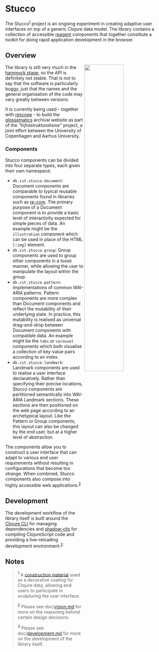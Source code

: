 Stucco
======
The Stucco<sup>[1](#notes-name)</sup> project is an ongoing experiment in creating adaptive user interfaces on top of a generic Clojure data model. The library contains a collection of accessible [reagent](https://github.com/reagent-project/reagent) components that together constitute a toolkit for doing rapid application development in the browser.

Overview
--------
<a href="https://youtu.be/ibiK8sgwvqc" title="See video demo"><img align="right" width="50%" src="doc/carousel-and-tabs.png"></a>

The library is still very much in the [hammock stage](https://www.youtube.com/watch?v=f84n5oFoZBc), so the API is definitely not stable. That is not to say that the software is particularly buggy, just that the names and the general organisation of the code may vary greatly between versions.

It is currently being used - together with [rescope](https://github.com/kuhumcst/rescope) - to build the [glossematics](https://github.com/kuhumcst/glossematics) archival website as part of the _"Infrastrukturalisme"_ project, a joint effort between the University of Copenhagen and Aarhus University.

### Components
Stucco components can be divided into four separate types, each given their own namespace:

* `dk.cst.stucco.document`: Document components are comparable to typical reusable components found in libraries such as [re-com](https://github.com/day8/re-com). The primary purpose of a Document component is to provide a basic level of interactivity expected for simple pieces of data. An example might be the `illustration` component which can be used in place of the HTML `[:img]` element.
* `dk.cst.stucco.group`: Group components are used to group other components in a loose manner, while allowing the user to manipulate the layout within the group.
* `dk.cst.stucco.pattern`: Implementations of common WAI-ARIA patterns. Pattern components are more complex than Document components and reflect the mutability of their underlying state. In practice, this mutability is realised as universal drag-and-drop between Document components with compatible data. An example might be the `tabs` or `carousel` components which both visualise a collection of key-value pairs according to an index.
* `dk.cst.stucco.landmark`: Landmark components are used to realise a user interface declaratively. Rather than specifying their precise locations, Stucco components are partitioned semantically into WAI-ARIA Landmark sections. These sections are then positioned on the web page according to an archetypical layout. Like the Pattern or Group components, this layout can also be changed by the end user, but at a higher level of abstraction.

The components allow you to construct a user interface that can adapt to various end user requirements without resulting in configurations that become too strange. When combined, Stucco components also compose into highly accessible web applications.<sup>[2](#notes-vision)</sup>

Development
-----------
The development workflow of the library itself is built around the [Clojure CLI](https://clojure.org/reference/deps_and_cli) for managing dependencies and [shadow-cljs](https://github.com/thheller/shadow-cljs) for compiling ClojureScript code and providing a live-reloading development environment.<sup>[3](#notes-development)</sup>

Notes
-----
> <a name="notes-name"><sup>1</sup></a> A [construction material](https://en.wikipedia.org/wiki/Stucco) used as a decorative coating for Clojure data, allowing end users to participate in sculpturing the user interface.
>
> <a name="notes-vision"><sup>2</sup></a> Please see doc/[vision.md](doc/vision.md) for more on the reasoning behind certain design decisions.
>
> <a name="notes-development"><sup>3</sup></a> Please see doc/[development.md](doc/development.md) for more on the development of the library itself.
